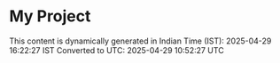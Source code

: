 # My Project

This content is dynamically generated in Indian Time (IST): 2025-04-29 16:22:27 IST
Converted to UTC: 2025-04-29 10:52:27 UTC
